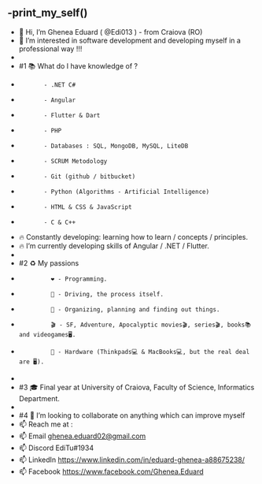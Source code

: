 -__print_my_self__()
-
- 👋 Hi, I’m Ghenea Eduard ( @Edi013 ) - from Craiova (RO) 
- 👀 I’m interested in software development and developing myself in a professional way !!!      
-
- #1 📚 What do I have knowledge of ? 
-            - .NET C#
-            - Angular
-            - Flutter & Dart
-            - PHP
-            - Databases : SQL, MongoDB, MySQL, LiteDB
-            - SCRUM Metodology
-            - Git (github / bitbucket)
-            - Python (Algorithms - Artificial Intelligence)
-            - HTML & CSS & JavaScript
-            - C & C++
- 🔥 Constantly developing: learning how to learn / concepts / principles.      
- 🔥 I’m currently developing skills of Angular / .NET / Flutter. 
- 
- #2 ♻️ My passions
-              ❤️ - Programming.
-              🚗 - Driving, the process itself.
-              🔆 - Organizing, planning and finding out things. 
-              🎬 - SF, Adventure, Apocalyptic movies🎬, series🎬, books📚 and videogames🖥️.
-              💸 - Hardware (Thinkpads💻 & MacBooks💻, but the real deal are 🖥️).
-
- #3 🎓 Final year at University of Craiova, Faculty of Science, Informatics Department.
-
- #4 💞️ I’m looking to collaborate on anything which can improve myself  
- 📫 Reach me at :
- 📫   Email     ghenea.eduard02@gmail.com 
- 📫   Discord   EdiTu#1934 
- 📫   LinkedIn  https://www.linkedin.com/in/eduard-ghenea-a88675238/
- 📫   Facebook  https://www.facebook.com/Ghenea.Eduard
